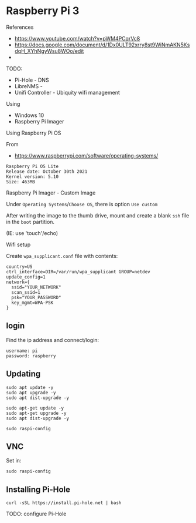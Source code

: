 # Raspberry Pi 3

References

* https://www.youtube.com/watch?v=pWM4PCqrVc8
* https://docs.google.com/document/d/1Dx0ULT92xrry8st9WiNmAKN5KsdqH_XYhNgyWsu8WOo/edit
* 
TODO:

* Pi-Hole - DNS
* LibreNMS -
* Unifi Controller - Ubiquity wifi management

Using

* Windows 10
* Raspberry Pi Imager


Using Raspberry Pi OS

From

* https://www.raspberrypi.com/software/operating-systems/

```
Raspberry Pi OS Lite
Release date: October 30th 2021
Kernel version: 5.10
Size: 463MB
```

Raspberry Pi Imager - Custom Image

Under `Operating Systems`/`Choose OS`, there is option `Use custom`



After writing the image to the thumb drive, mount and create a blank `ssh` file in the `boot` partition.

(IE: use 'touch'/echo)

Wifi setup

Create `wpa_supplicant.conf` file with contents:

```
country=US
ctrl_interface=DIR=/var/run/wpa_supplicant GROUP=netdev
update_config=1
network={
  ssid="YOUR_NETWORK"
  scan_ssid=1
  psk="YOUR_PASSWORD"
  key_mgmt=WPA-PSK
}
```

## login

Find the ip address and connect/login:

```
username: pi
password: raspberry
```

## Updating

```
sudo apt update -y
sudo apt upgrade -y
sudo apt dist-upgrade -y

sudo apt-get update -y
sudo apt-get upgrade -y
sudo apt dist-upgrade -y

sudo raspi-config
```

## VNC

Set in:

```
sudo raspi-config
```

## Installing Pi-Hole

```
curl -sSL https://install.pi-hole.net | bash
```

TODO: configure Pi-Hole
